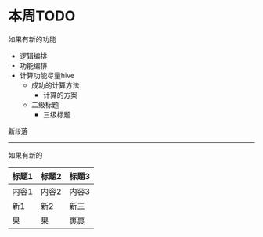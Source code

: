 # 本周TODO
如果有新的功能  

* 逻辑编排  
* 功能编排  
* 计算功能尽量hive
    * 成功的计算方法
      * 计算的方案
    * 二级标题
      * 三级标题  
 
新`段`落
***


如果有新的

标题1 | 标题2 | 标题3
---- | ------|--------
内容1 | 内容2 | 内容3
新1 | 新2 | 新三
果 | 果 | 裹裹